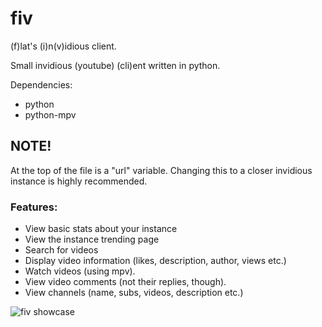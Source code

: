 # fiv
(f)lat's (i)n(v)idious client.

Small invidious (youtube) (cli)ent written in python.

Dependencies:
* python
* python-mpv

## NOTE!
At the top of the file is a "url" variable. Changing this to a closer invidious instance is highly recommended.

### Features:

*   View basic stats about your instance
*   View the instance trending page
*   Search for videos
*   Display video information (likes, description, author, views etc.)
*   Watch videos (using mpv).
*   View video comments (not their replies, though).
*   View channels (name, subs, videos, description etc.)

![fiv showcase](https://flatfuzzball.github.io/projects/fiv.png)

